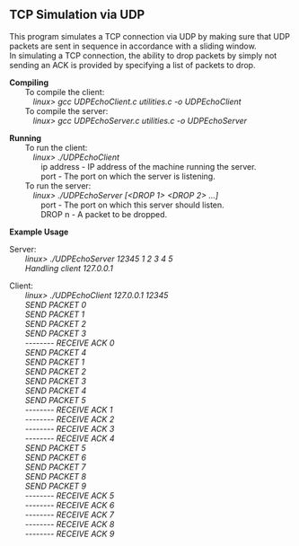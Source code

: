 ## TCP Simulation via UDP ##

This program simulates a TCP connection via UDP by making sure that UDP packets are sent in sequence in accordance with a sliding window.   
In simulating a TCP connection, the ability to drop packets by simply not sending an ACK is provided by specifying  a list of packets to drop.  

**Compiling**  
&emsp;&emsp;To compile the client:  
&emsp;&emsp;&emsp;*linux> gcc UDPEchoClient.c utilities.c -o UDPEchoClient*  
&emsp;&emsp;To compile the server:  
&emsp;&emsp;&emsp;*linux> gcc UDPEchoServer.c utilities.c -o UDPEchoServer*  

**Running**  
&emsp;&emsp;To run the client:  
&emsp;&emsp;&emsp;*linux> ./UDPEchoClient <ip address> <port>*  
&emsp;&emsp;&emsp;&emsp;ip address - IP address of the machine running the server.  
&emsp;&emsp;&emsp;&emsp;port - The port on which the server is listening.  
&emsp;&emsp;To run the server:  
&emsp;&emsp;&emsp;*linux> ./UDPEchoServer <port> [<DROP 1> <DROP 2> ...]*  
&emsp;&emsp;&emsp;&emsp;port - The port on which this server should listen.  
&emsp;&emsp;&emsp;&emsp;DROP n - A packet to be dropped.  

**Example Usage**

Server:  
&emsp;&emsp;*linux> ./UDPEchoServer 12345 1 2 3 4 5*  
&emsp;&emsp;*Handling client 127.0.0.1*  

Client:  
&emsp;&emsp;*linux> ./UDPEchoClient 127.0.0.1 12345*  
&emsp;&emsp;*SEND PACKET 0*  
&emsp;&emsp;*SEND PACKET 1*  
&emsp;&emsp;*SEND PACKET 2*  
&emsp;&emsp;*SEND PACKET 3*  
&emsp;&emsp;*-------- RECEIVE ACK 0*  
&emsp;&emsp;*SEND PACKET 4*  
&emsp;&emsp;*SEND PACKET 1*  
&emsp;&emsp;*SEND PACKET 2*  
&emsp;&emsp;*SEND PACKET 3*  
&emsp;&emsp;*SEND PACKET 4*  
&emsp;&emsp;*SEND PACKET 5*  
&emsp;&emsp;*-------- RECEIVE ACK 1*  
&emsp;&emsp;*-------- RECEIVE ACK 2*  
&emsp;&emsp;*-------- RECEIVE ACK 3*  
&emsp;&emsp;*-------- RECEIVE ACK 4*  
&emsp;&emsp;*SEND PACKET 5*  
&emsp;&emsp;*SEND PACKET 6*  
&emsp;&emsp;*SEND PACKET 7*  
&emsp;&emsp;*SEND PACKET 8*  
&emsp;&emsp;*SEND PACKET 9*  
&emsp;&emsp;*-------- RECEIVE ACK 5*  
&emsp;&emsp;*-------- RECEIVE ACK 6*  
&emsp;&emsp;*-------- RECEIVE ACK 7*  
&emsp;&emsp;*-------- RECEIVE ACK 8*  
&emsp;&emsp;*-------- RECEIVE ACK 9*  

